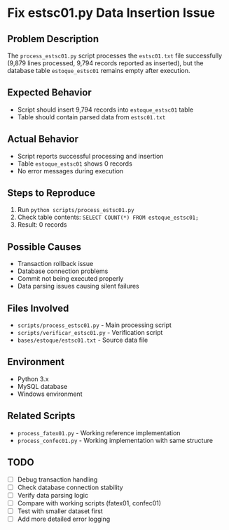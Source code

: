 # Fix estsc01.py Data Insertion Issue

## Problem Description

The `process_estsc01.py` script processes the `estsc01.txt` file successfully (9,879 lines processed, 9,794 records reported as inserted), but the database table `estoque_estsc01` remains empty after execution.

## Expected Behavior
- Script should insert 9,794 records into `estoque_estsc01` table
- Table should contain parsed data from `estsc01.txt`

## Actual Behavior
- Script reports successful processing and insertion
- Table `estoque_estsc01` shows 0 records
- No error messages during execution

## Steps to Reproduce
1. Run `python scripts/process_estsc01.py`
2. Check table contents: `SELECT COUNT(*) FROM estoque_estsc01;`
3. Result: 0 records

## Possible Causes
- Transaction rollback issue
- Database connection problems
- Commit not being executed properly
- Data parsing issues causing silent failures

## Files Involved
- `scripts/process_estsc01.py` - Main processing script
- `scripts/verificar_estsc01.py` - Verification script
- `bases/estoque/estsc01.txt` - Source data file

## Environment
- Python 3.x
- MySQL database
- Windows environment

## Related Scripts
- `process_fatex01.py` - Working reference implementation
- `process_confec01.py` - Working implementation with same structure

## TODO
- [ ] Debug transaction handling
- [ ] Check database connection stability
- [ ] Verify data parsing logic
- [ ] Compare with working scripts (fatex01, confec01)
- [ ] Test with smaller dataset first
- [ ] Add more detailed error logging
